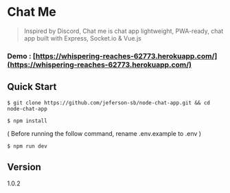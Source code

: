 # Chat Me

> Inspired by Discord, Chat me is chat app lightweight, PWA-ready, chat app built with Express, Socket.io & Vue.js

### Demo : [https://whispering-reaches-62773.herokuapp.com/](https://whispering-reaches-62773.herokuapp.com/)

## Quick Start

```
$ git clone https://github.com/jeferson-sb/node-chat-app.git && cd node-chat-app
```

```
$ npm install
```

( Before running the follow command, rename .env.example to .env )

```
$ npm run dev
```

## Version

1.0.2
